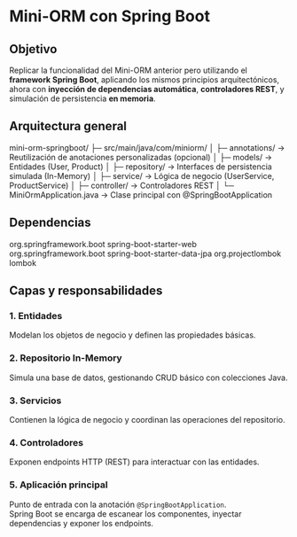 # Mini-ORM con Spring Boot

## Objetivo
Replicar la funcionalidad del Mini-ORM anterior pero utilizando el **framework Spring Boot**, aplicando los mismos principios arquitectónicos, ahora con **inyección de dependencias automática**, **controladores REST**, y simulación de persistencia **en memoria**.


## Arquitectura general

mini-orm-springboot/
├─ src/main/java/com/miniorm/
│  ├─ annotations/       → Reutilización de anotaciones personalizadas (opcional)
│  ├─ models/            → Entidades (User, Product)
│  ├─ repository/        → Interfaces de persistencia simulada (In-Memory)
│  ├─ service/           → Lógica de negocio (UserService, ProductService)
│  ├─ controller/        → Controladores REST
│  └─ MiniOrmApplication.java → Clase principal con @SpringBootApplication


## Dependencias

<dependencies>
    <dependency>
        <groupId>org.springframework.boot</groupId>
        <artifactId>spring-boot-starter-web</artifactId>
    </dependency>
    <dependency>
        <groupId>org.springframework.boot</groupId>
        <artifactId>spring-boot-starter-data-jpa</artifactId>
    </dependency>
    <dependency>
        <groupId>org.projectlombok</groupId>
        <artifactId>lombok</artifactId>
    </dependency>
</dependencies>



## Capas y responsabilidades

###  1. Entidades
Modelan los objetos de negocio y definen las propiedades básicas.

###  2. Repositorio In-Memory
Simula una base de datos, gestionando CRUD básico con colecciones Java.

###  3. Servicios
Contienen la lógica de negocio y coordinan las operaciones del repositorio.

###  4. Controladores
Exponen endpoints HTTP (REST) para interactuar con las entidades.

###  5. Aplicación principal
Punto de entrada con la anotación `@SpringBootApplication`.  
Spring Boot se encarga de escanear los componentes, inyectar dependencias y exponer los endpoints.

